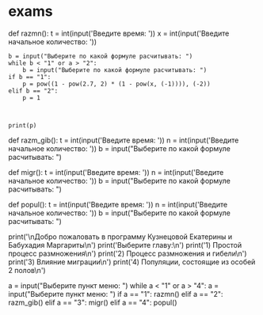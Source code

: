 # exams
def razmn():
    t = int(input('Введите время: '))
    x = int(input('Введите начальное количество: '))

    b = input("Выберите по какой формуле расчитывать: ")
    while b < "1" or a > "2":
        b = input("Выберите по какой формуле расчитывать: ")
    if b == "1":
        p = pow((1 - pow(2.7, 2) * (1 - pow(x, (-1)))), (-2))
    elif b == "2":
        p = 1



    print(p)

def razm_gib():
    t = int(input('Введите время: '))
    n = int(input('Введите начальное количество: '))
    b = input("Выберите по какой формуле расчитывать: ")

def migr():
    t = int(input('Введите время: '))
    n = int(input('Введите начальное количество: '))
    b = input("Выберите по какой формуле расчитывать: ")

def popul():
    t = int(input('Введите время: '))
    n = int(input('Введите начальное количество: '))
    b = input("Выберите по какой формуле расчитывать: ")


print('\nДобро пожаловать в программу Кузнецовой Екатерины и Бабухадия Маргариты\n')
print('Выберите главу:\n')
print('1) Простой процесс размножения\n')
print('2) Процесс размножения и гибели\n')
print('3) Влияние миграции\n')
print('4) Популяции, состоящие из особей 2 полов\n')

a = input("Выберите пункт меню: ")
while a < "1" or a > "4":
    a = input("Выберите пункт меню: ")
if a == "1":
    razmn()
elif a == "2":
    razm_gib()
elif a == "3":
    migr()
elif a == "4":
    popul()
